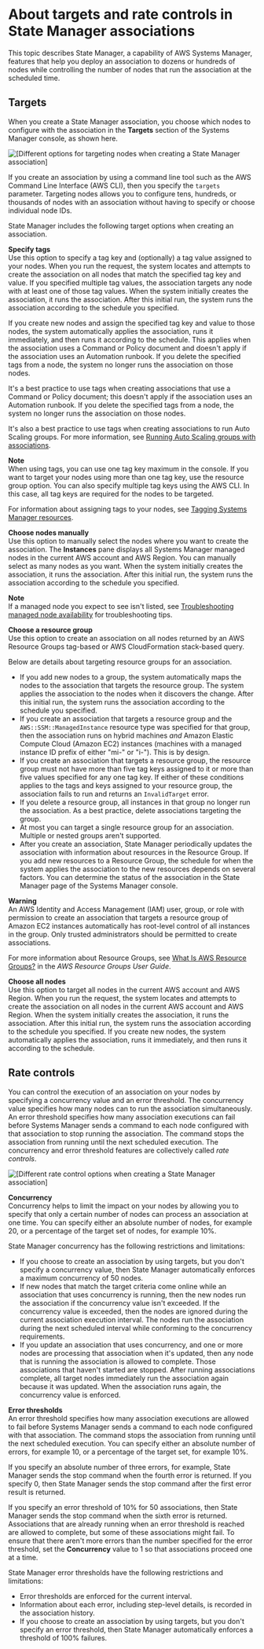 # About targets and rate controls in State Manager associations<a name="systems-manager-state-manager-targets-and-rate-controls"></a>

This topic describes State Manager, a capability of AWS Systems Manager, features that help you deploy an association to dozens or hundreds of nodes while controlling the number of nodes that run the association at the scheduled time\.

## Targets<a name="systems-manager-state-manager-targets-and-rate-controls-about-targets"></a>

When you create a State Manager association, you choose which nodes to configure with the association in the **Targets** section of the Systems Manager console, as shown here\.

![\[Different options for targeting nodes when creating a State Manager association\]](http://docs.aws.amazon.com/systems-manager/latest/userguide/images/state-manager-targets.png)

If you create an association by using a command line tool such as the AWS Command Line Interface \(AWS CLI\), then you specify the `targets` parameter\. Targeting nodes allows you to configure tens, hundreds, or thousands of nodes with an association without having to specify or choose individual node IDs\. 

State Manager includes the following target options when creating an association\.

**Specify tags**  
Use this option to specify a tag key and \(optionally\) a tag value assigned to your nodes\. When you run the request, the system locates and attempts to create the association on all nodes that match the specified tag key and value\. If you specified multiple tag values, the association targets any node with at least one of those tag values\. When the system initially creates the association, it runs the association\. After this initial run, the system runs the association according to the schedule you specified\.

If you create new nodes and assign the specified tag key and value to those nodes, the system automatically applies the association, runs it immediately, and then runs it according to the schedule\. This applies when the association uses a Command or Policy document and doesn't apply if the association uses an Automation runbook\. If you delete the specified tags from a node, the system no longer runs the association on those nodes\.

It's a best practice to use tags when creating associations that use a Command or Policy document; this doesn't apply if the association uses an Automation runbook\. If you delete the specified tags from a node, the system no longer runs the association on those nodes\.

It's also a best practice to use tags when creating associations to run Auto Scaling groups\. For more information, see [Running Auto Scaling groups with associations](systems-manager-state-manager-asg.md)\.

**Note**  
When using tags, you can use one tag key maximum in the console\. If you want to target your nodes using more than one tag key, use the resource group option\. You can also specify multiple tag keys using the AWS CLI\. In this case, all tag keys are required for the nodes to be targeted\.

For information about assigning tags to your nodes, see [Tagging Systems Manager resources](tagging-resources.md)\.

**Choose nodes manually**  
Use this option to manually select the nodes where you want to create the association\. The **Instances** pane displays all Systems Manager managed nodes in the current AWS account and AWS Region\. You can manually select as many nodes as you want\. When the system initially creates the association, it runs the association\. After this initial run, the system runs the association according to the schedule you specified\.

**Note**  
If a managed node you expect to see isn't listed, see [Troubleshooting managed node availability](troubleshooting-managed-instances.md) for troubleshooting tips\.

**Choose a resource group**  
Use this option to create an association on all nodes returned by an AWS Resource Groups tag\-based or AWS CloudFormation stack\-based query\. 

Below are details about targeting resource groups for an association\.
+ If you add new nodes to a group, the system automatically maps the nodes to the association that targets the resource group\. The system applies the association to the nodes when it discovers the change\. After this initial run, the system runs the association according to the schedule you specified\.
+ If you create an association that targets a resource group and the `AWS::SSM::ManagedInstance` resource type was specified for that group, then the association runs on hybrid machines *and* Amazon Elastic Compute Cloud \(Amazon EC2\) instances \(machines with a managed instance ID prefix of either "mi\-" or "i\-"\)\. This is by design\.
+ If you create an association that targets a resource group, the resource group must not have more than five tag keys assigned to it or more than five values specified for any one tag key\. If either of these conditions applies to the tags and keys assigned to your resource group, the association fails to run and returns an `InvalidTarget` error\. 
+ If you delete a resource group, all instances in that group no longer run the association\. As a best practice, delete associations targeting the group\.
+ At most you can target a single resource group for an association\. Multiple or nested groups aren't supported\.
+ After you create an association, State Manager periodically updates the association with information about resources in the Resource Group\. If you add new resources to a Resource Group, the schedule for when the system applies the association to the new resources depends on several factors\. You can determine the status of the association in the State Manager page of the Systems Manager console\.

**Warning**  
An AWS Identity and Access Management \(IAM\) user, group, or role with permission to create an association that targets a resource group of Amazon EC2 instances automatically has root\-level control of all instances in the group\. Only trusted administrators should be permitted to create associations\. 

For more information about Resource Groups, see [What Is AWS Resource Groups?](https://docs.aws.amazon.com/ARG/latest/userguide/) in the *AWS Resource Groups User Guide*\.

**Choose all nodes**  
Use this option to target all nodes in the current AWS account and AWS Region\. When you run the request, the system locates and attempts to create the association on all nodes in the current AWS account and AWS Region\. When the system initially creates the association, it runs the association\. After this initial run, the system runs the association according to the schedule you specified\. If you create new nodes, the system automatically applies the association, runs it immediately, and then runs it according to the schedule\.

## Rate controls<a name="systems-manager-state-manager-targets-and-rate-controls-about-controls"></a>

You can control the execution of an association on your nodes by specifying a concurrency value and an error threshold\. The concurrency value specifies how many nodes can to run the association simultaneously\. An error threshold specifies how many association executions can fail before Systems Manager sends a command to each node configured with that association to stop running the association\. The command stops the association from running until the next scheduled execution\. The concurrency and error threshold features are collectively called *rate controls*\. 

![\[Different rate control options when creating a State Manager association\]](http://docs.aws.amazon.com/systems-manager/latest/userguide/images/state-manager-rate-controls.png)

**Concurrency**  
Concurrency helps to limit the impact on your nodes by allowing you to specify that only a certain number of nodes can process an association at one time\. You can specify either an absolute number of nodes, for example 20, or a percentage of the target set of nodes, for example 10%\.

State Manager concurrency has the following restrictions and limitations:
+ If you choose to create an association by using targets, but you don't specify a concurrency value, then State Manager automatically enforces a maximum concurrency of 50 nodes\.
+ If new nodes that match the target criteria come online while an association that uses concurrency is running, then the new nodes run the association if the concurrency value isn't exceeded\. If the concurrency value is exceeded, then the nodes are ignored during the current association execution interval\. The nodes run the association during the next scheduled interval while conforming to the concurrency requirements\.
+ If you update an association that uses concurrency, and one or more nodes are processing that association when it's updated, then any node that is running the association is allowed to complete\. Those associations that haven't started are stopped\. After running associations complete, all target nodes immediately run the association again because it was updated\. When the association runs again, the concurrency value is enforced\. 

**Error thresholds**  
An error threshold specifies how many association executions are allowed to fail before Systems Manager sends a command to each node configured with that association\. The command stops the association from running until the next scheduled execution\. You can specify either an absolute number of errors, for example 10, or a percentage of the target set, for example 10%\.

If you specify an absolute number of three errors, for example, State Manager sends the stop command when the fourth error is returned\. If you specify 0, then State Manager sends the stop command after the first error result is returned\.

If you specify an error threshold of 10% for 50 associations, then State Manager sends the stop command when the sixth error is returned\. Associations that are already running when an error threshold is reached are allowed to complete, but some of these associations might fail\. To ensure that there aren't more errors than the number specified for the error threshold, set the **Concurrency** value to 1 so that associations proceed one at a time\. 

State Manager error thresholds have the following restrictions and limitations:
+ Error thresholds are enforced for the current interval\.
+ Information about each error, including step\-level details, is recorded in the association history\.
+ If you choose to create an association by using targets, but you don't specify an error threshold, then State Manager automatically enforces a threshold of 100% failures\.